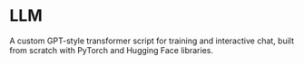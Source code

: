 # LLM
A custom GPT-style transformer script for training and interactive chat, built from scratch with PyTorch and Hugging Face libraries.
